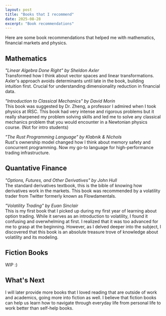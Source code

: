 ```yaml
---
layout: post
title: "Books that I recommend"
date: 2025-08-28
excerpt: "Book recommendations"
---
```


Here are some book recommendations that helped me with mathematics, financial markets and physics.

## Mathematics

*"Linear Algebra Done Right" by Sheldon Axler*  
Transformed how I think about vector spaces and linear transformations. Axler's approach avoids determinants until late in the book, building intuition first. Crucial for understanding dimensionality reduction in financial data.

*"Introduction to Classical Mechanics" by David Morin*  
This book was suggested by Dr. Zheng, a professor I admired when I took physics at IRSC. This book had very intense and rigorous problems but it really sharpened my problem solving skills and led me to solve any classical mechanics problem that you would encounter in a Newtonian physics course. (Not for intro students)

*"The Rust Programming Language" by Klabnik & Nichols*  
Rust's ownership model changed how I think about memory safety and concurrent programming. Now my go-to language for high-performance trading infrastructure.

## Quantative Finance

*"Options, Futures, and Other Derivatives" by John Hull*  
The standard derivatives textbook, this is the bible of knowing how derivatives work in the markets. This book was recommended by a volatility trader from Twitter formerly known as Flowdamentals.

*"Volatility Trading" by Euan Sinclair*  
This is my first book that I picked up during my first year of learning about option trading. While it serves as an introduction to volatility, I found it confusing and overwhelming at first. I realized that it was too advanced for me to grasp at the beginning. However, as I delved deeper into the subject, I discovered that this book is an absolute treasure trove of knowledge about volatility and its modeling.

## Fiction Books 

WIP :)

## What's Next

I will later provide more books that I loved reading that are outside of work and academics, going more into fiction as well. I believe that fiction books can help us learn how to navigate through everyday life from personal life to work better than self-help books.
